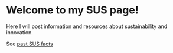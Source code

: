 # Welcome to my SUS page!
Here I will post information and resources about sustainability and innovation.

See [past SUS facts](https://spo-works.github.io/SUStainability/fun-facts)



